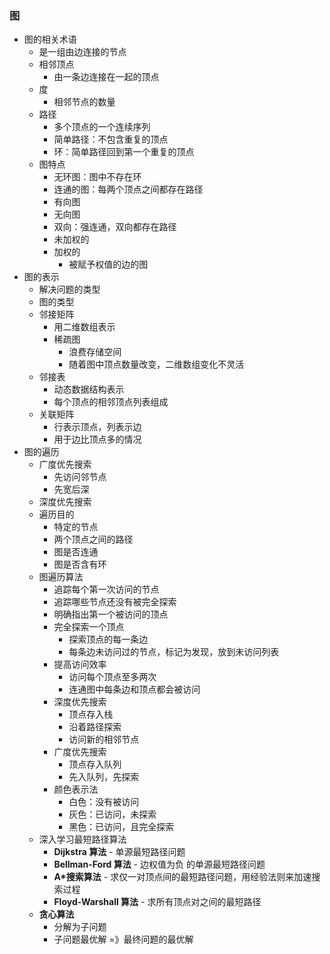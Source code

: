 ### 图
* 图的相关术语
  * 是一组由边连接的节点
  * 相邻顶点
    * 由一条边连接在一起的顶点
  * 度
    * 相邻节点的数量
  * 路径
    * 多个顶点的一个连续序列
    * 简单路径：不包含重复的顶点
    * 环：简单路径回到第一个重复的顶点
  * 图特点
    * 无环图：图中不存在环
    * 连通的图：每两个顶点之间都存在路径
    * 有向图
    * 无向图
    * 双向：强连通，双向都存在路径
    * 未加权的
    * 加权的
      * 被赋予权值的边的图
* 图的表示
  * 解决问题的类型
  * 图的类型
  * 邻接矩阵
    * 用二维数组表示
    * 稀疏图
      * 浪费存储空间
      * 随着图中顶点数量改变，二维数组变化不灵活
  * 邻接表
    * 动态数据结构表示
    * 每个顶点的相邻顶点列表组成
  * 关联矩阵
    * 行表示顶点，列表示边
    * 用于边比顶点多的情况
* 图的遍历
  * 广度优先搜索
    * 先访问邻节点
    * 先宽后深
  * 深度优先搜索
  * 遍历目的
    * 特定的节点
    * 两个顶点之间的路径
    * 图是否连通
    * 图是否含有环
  * 图遍历算法
    * 追踪每个第一次访问的节点
    * 追踪哪些节点还没有被完全探索
    * 明确指出第一个被访问的顶点
    * 完全探索一个顶点
      * 探索顶点的每一条边
      * 每条边未访问过的节点，标记为发现，放到未访问列表
    * 提高访问效率
      * 访问每个顶点至多两次
      * 连通图中每条边和顶点都会被访问
    * 深度优先搜索
      * 顶点存入栈
      * 沿着路径探索
      * 访问新的相邻节点
    * 广度优先搜索
      * 顶点存入队列
      * 先入队列，先探索
    * 颜色表示法
      * 白色：没有被访问
      * 灰色：已访问，未探索
      * 黑色：已访问，且完全探索
  * 深入学习最短路径算法
    * __Dijkstra 算法__ - 单源最短路径问题
    * __Bellman-Ford 算法__ - 边权值为负
的单源最短路径问题
    * __A*搜索算法__ - 求仅一对顶点间的最短路径问题，用经验法则来加速搜索过程
    * __Floyd-Warshall 算法__ - 求所有顶点对之间的最短路径
  * __贪心算法__
    * 分解为子问题
    * 子问题最优解 =》最终问题的最优解